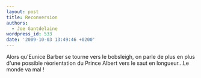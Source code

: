 ```yaml
---
layout: post
title: Reconversion
authors:
  - Joe Gantdelaine
wordpress_id: 533
date: '2009-10-03 13:49:46 +0200'
---
```

Alors qu'Eunice Barber se tourne vers le bobsleigh, on parle de plus en plus d'une possible réorientation du Prince Albert vers le saut en longueur…Le monde va mal !
